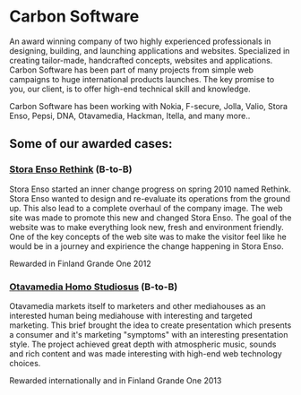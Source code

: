 # Carbon Software

An award winning company of two highly experienced professionals in designing, building, and launching applications and websites. Specialized in creating tailor-made, handcrafted concepts, websites and applications. Carbon Software has been part of many projects from simple web campaigns to huge international products launches. The key promise to you, our client, is to offer high-end technical skill and knowledge.

Carbon Software has been working with Nokia, F-secure, Jolla, Valio, Stora Enso, Pepsi, DNA, Otavamedia, Hackman, Itella, and many more..


## Some of our awarded cases:

### [Stora Enso Rethink](http://rethinkstoraenso.com) (B-to-B)

Stora Enso started an inner change progress on spring 2010 named Rethink. Stora Enso wanted to design and re-evaluate its operations from the ground up. This also lead to a complete overhaul of the company image. The web site was made to promote this new and changed Stora Enso. The goal of the website was to make everything look new, fresh and environment friendly. One of the key concepts of the web site was to make the visitor feel like he would be in a journey and expirience the change happening in Stora Enso.

Rewarded in Finland Grande One 2012 

### [Otavamedia Homo Studiosus](http://kiinnostus.fi) (B-to-B)

Otavamedia markets itself to marketers and other mediahouses as an interested human being mediahouse with interesting and targeted marketing. This brief brought the idea to create presentation which presents a consumer and it's marketing "symptoms" with an interesting presentation style. The project achieved great depth with atmospheric music, sounds and rich content and was made interesting with high-end web technology choices.

Rewarded internationally and in Finland Grande One 2013
